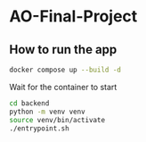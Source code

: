 # AO-Final-Project
## How to run the app

```sh
docker compose up --build -d
```

Wait for the container to start

```sh
cd backend
python -m venv venv
source venv/bin/activate
./entrypoint.sh
```